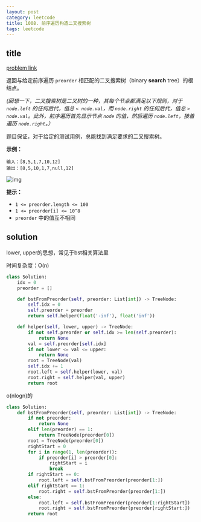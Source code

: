 ```yaml
---
layout: post
category: leetcode
title: 1008. 前序遍历构造二叉搜索树
tags: leetcode
---
```


## title
[problem link](https://leetcode-cn.com/problems/construct-binary-search-tree-from-preorder-traversal/)

返回与给定前序遍历 `preorder` 相匹配的二叉搜索树（binary **search** tree）的根结点。

*(回想一下，二叉搜索树是二叉树的一种，其每个节点都满足以下规则，对于 `node.left` 的任何后代，值总 `< node.val`，而 `node.right` 的任何后代，值总 `> node.val`。此外，前序遍历首先显示节点 `node` 的值，然后遍历 `node.left`，接着遍历 `node.right`。）*

题目保证，对于给定的测试用例，总能找到满足要求的二叉搜索树。

 

**示例：**

```
输入：[8,5,1,7,10,12]
输出：[8,5,10,1,7,null,12]
```

![img](https://cdn.jsdelivr.net/gh/mafulong/mdPic/typora/20210301132242.png) 

**提示：**

- `1 <= preorder.length <= 100`
- `1 <= preorder[i] <= 10^8`
- `preorder` 中的值互不相同

## solution

lower, upper的思想，常见于bst相关算法里

时间复杂度：O(n)

```python
class Solution:
    idx = 0
    preorder = []

    def bstFromPreorder(self, preorder: List[int]) -> TreeNode:
        self.idx = 0
        self.preorder = preorder
        return self.helper(float('-inf'), float('inf'))

    def helper(self, lower, upper) -> TreeNode:
        if not self.preorder or self.idx >= len(self.preorder):
            return None
        val = self.preorder[self.idx]
        if not lower <= val <= upper:
            return None
        root = TreeNode(val)
        self.idx += 1
        root.left = self.helper(lower, val)
        root.right = self.helper(val, upper)
        return root
```



o(nlogn)的

```python
class Solution:
    def bstFromPreorder(self, preorder: List[int]) -> TreeNode:
        if not preorder:
            return None
        elif len(preorder) == 1:
            return TreeNode(preorder[0])
        root = TreeNode(preorder[0])
        rightStart = 0
        for i in range(1, len(preorder)):
            if preorder[i] > preorder[0]:
                rightStart = i
                break
        if rightStart == 0:
            root.left = self.bstFromPreorder(preorder[1:])
        elif rightStart == 1:
            root.right = self.bstFromPreorder(preorder[1:])
        else:
            root.left = self.bstFromPreorder(preorder[1:rightStart])
            root.right = self.bstFromPreorder(preorder[rightStart:])
        return root
```

